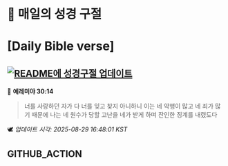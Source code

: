 # 🙏 매일의 성경 구절
# [Daily Bible verse]
## [![README에 성경구절 업데이트](https://github.com/DONGSUKA/first_test/actions/workflows/update-readme-bible.yml/badge.svg)](https://github.com/DONGSUKA/first_test/actions/workflows/update-readme-bible.yml)
<!-- START_BIBLE_VERSE -->
📖 **예레미야 30:14**
> 너를 사랑하던 자가 다 너를 잊고 찾지 아니하니 이는 네 악행이 많고 네 죄가 많기 때문에 나는 네 원수가 당할 고난을 네가 받게 하며 잔인한 징계를 내렸도다

🕊️ _업데이트 시각: 2025-08-29 16:48:01 KST_
  <!-- END_BIBLE_VERSE -->
## GITHUB_ACTION
